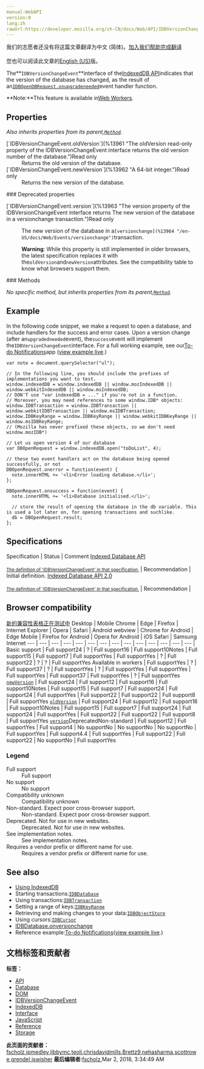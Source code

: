 ```yaml
---
manual:WebAPI
version:0
lang:zh
rawUrl:https://developer.mozilla.org/zh-CN/docs/Web/API/IDBVersionChangeEvent
---
```




<bdi>我们的志愿者还没有将这篇文章翻译为<bdi>中文 (简体)</bdi>。[加入我们帮助完成翻译](%13958 "")<br></br>您也可以阅读此文章的[English (US)](%13959 "")版。</bdi>






The**`IDBVersionChangeEvent`**interface of the[IndexedDB API](%13850 "")indicates that the version of the database has changed, as the result of an[`IDBOpenDBRequest.onupgradeneeded`](%13915 "In the following example you can see the onupgradeneeded handler being used to update the database structure if a database with a higher version number is loaded. For a full working example, see our To-do Notifications app (view example live.)")event handler function.

**Note:**This feature is available in[Web Workers](%4334 "").

## Properties<a name="Properties"></a>


<em>Also inherits properties from its parent,[`Method`](%13960 "The documentation about this has not yet been written; please consider contributing!").</em>

<dl><dt>[`IDBVersionChangeEvent.oldVersion`](%13961 "The oldVersion read-only property of the IDBVersionChangeEvent interface returns the old version number of the database.")Read only</dt><dd>Returns the old version of the database.</dd><dt>[`IDBVersionChangeEvent.newVersion`](%13962 "A 64-bit integer.")Read only</dt><dd>Returns the new version of the database.</dd></dl>
### Deprecated properties<a name="Deprecated_properties"></a>
<dl><dt>[`IDBVersionChangeEvent.version`](%13963 "The version property of the IDBVersionChangeEvent interface returns The new version of the database in a versionchange transaction.")Read only<i></i></dt><dd>

The new version of the database in a`[versionchange](%13964 "/en-US/docs/Web/Events/versionchange")`transaction.



**Warning**: While this property is still implemented in older browsers, the latest specification replaces it with the`oldVersion`and`newVersion`attributes. See the compatibility table to know what browsers support them.


</dd></dl>
### Methods<a name="Methods"></a>


<em>No specific method, but inherits properties from its parent,[`Method`](%13960 "The documentation about this has not yet been written; please consider contributing!").</em>


## Example<a name="Example"></a>


In the following code snippet, we make a request to open a database, and include handlers for the success and error cases. Upon a version change (after an`upgradedneeded`event), the`success`event will implement the`IDBVersionChangeEvent`interface. For a full working example, see our[To-do Notifications](%13672 "")app ([view example live](%13673 "").)


```
var note = document.querySelector("ul");

// In the following line, you should include the prefixes of implementations you want to test.
window.indexedDB = window.indexedDB || window.mozIndexedDB || window.webkitIndexedDB || window.msIndexedDB;
// DON'T use "var indexedDB = ..." if you're not in a function.
// Moreover, you may need references to some window.IDB* objects:
window.IDBTransaction = window.IDBTransaction || window.webkitIDBTransaction || window.msIDBTransaction;
window.IDBKeyRange = window.IDBKeyRange || window.webkitIDBKeyRange || window.msIDBKeyRange;
// (Mozilla has never prefixed these objects, so we don't need window.mozIDB*)

// Let us open version 4 of our database
var DBOpenRequest = window.indexedDB.open("toDoList", 4);

// these two event handlers act on the database being opened successfully, or not
DBOpenRequest.onerror = function(event) {
  note.innerHTML += '<li>Error loading database.</li>';
};
 
DBOpenRequest.onsuccess = function(event) {
  note.innerHTML += '<li>Database initialised.</li>';
    
  // store the result of opening the database in the db variable. This is used a lot later on, for opening transactions and suchlike.
  db = DBOpenRequest.result;
};
```

## Specifications<a name="Specifications"></a>
Specification | Status | Comment 
[Indexed Database API<br></br><small>The definition of &#39;IDBVersionChangeEvent&#39; in that specification.</small>](%13965 "") | Recommendation | Initial definition. 
[Indexed Database API 2.0<br></br><small>The definition of &#39;IDBVersionChangeEvent&#39; in that specification.</small>](%13966 "") | Recommendation |  


## Browser compatibility<a name="Browser_compatibility"></a>
[新的兼容性表格正在测试中<i></i>](%3360 "")
<abbr>Desktop<i></i></abbr> | <abbr>Mobile<i></i></abbr> 
<abbr>Chrome<i></i></abbr> | <abbr>Edge<i></i></abbr> | <abbr>Firefox<i></i></abbr> | <abbr>Internet Explorer<i></i></abbr> | <abbr>Opera<i></i></abbr> | <abbr>Safari<i></i></abbr> | <abbr>Android webview<i></i></abbr> | <abbr>Chrome for Android<i></i></abbr> | <abbr>Edge Mobile<i></i></abbr> | <abbr>Firefox for Android<i></i></abbr> | <abbr>Opera for Android<i></i></abbr> | <abbr>iOS Safari<i></i></abbr> | <abbr>Samsung Internet<i></i></abbr> 
 ---  |  ---  |  ---  |  ---  |  ---  |  ---  |  ---  |  ---  |  ---  |  ---  |  ---  |  ---  |  ---  |  ---  | 
Basic support | <abbr>Full support</abbr>24 | <abbr>?</abbr> | <abbr>Full support</abbr>16 | <abbr>Full support</abbr>10<abbr>Notes<i></i></abbr> | <abbr>Full support</abbr>15 | <abbr>Full support</abbr>7 | <abbr>Full support</abbr>Yes | <abbr>Full support</abbr>Yes | <abbr>?</abbr> | <abbr>Full support</abbr>22 | <abbr>?</abbr> | <abbr>?</abbr> | <abbr>Full support</abbr>Yes 
Available in workers | <abbr>Full support</abbr>Yes | <abbr>?</abbr> | <abbr>Full support</abbr>37 | <abbr>?</abbr> | <abbr>Full support</abbr>Yes | <abbr>?</abbr> | <abbr>Full support</abbr>Yes | <abbr>Full support</abbr>Yes | <abbr>Full support</abbr>Yes | <abbr>Full support</abbr>37 | <abbr>Full support</abbr>Yes | <abbr>?</abbr> | <abbr>Full support</abbr>Yes 
[`newVersion`](%13967 "") | <abbr>Full support</abbr>24 | <abbr>Full support</abbr>12 | <abbr>Full support</abbr>16 | <abbr>Full support</abbr>10<abbr>Notes<i></i></abbr> | <abbr>Full support</abbr>15 | <abbr>Full support</abbr>7 | <abbr>Full support</abbr>24 | <abbr>Full support</abbr>24 | <abbr>Full support</abbr>Yes | <abbr>Full support</abbr>22 | <abbr>Full support</abbr>22 | <abbr>Full support</abbr>8 | <abbr>Full support</abbr>Yes 
[`oldVersion`](%13968 "") | <abbr>Full support</abbr>24 | <abbr>Full support</abbr>12 | <abbr>Full support</abbr>16 | <abbr>Full support</abbr>10<abbr>Notes<i></i></abbr> | <abbr>Full support</abbr>15 | <abbr>Full support</abbr>7 | <abbr>Full support</abbr>24 | <abbr>Full support</abbr>24 | <abbr>Full support</abbr>Yes | <abbr>Full support</abbr>22 | <abbr>Full support</abbr>22 | <abbr>Full support</abbr>8 | <abbr>Full support</abbr>Yes 
[`version`](%13969 "")<abbr>Deprecated<i></i></abbr><abbr>Non-standard<i></i></abbr> | <abbr>Full support</abbr>12 | <abbr>Full support</abbr>Yes | <abbr>Full support</abbr>4 | <abbr>No support</abbr>No | <abbr>No support</abbr>No | <abbr>No support</abbr>No | <abbr>Full support</abbr>Yes | <abbr>Full support</abbr>4.4 | <abbr>Full support</abbr>Yes | <abbr>Full support</abbr>22 | <abbr>Full support</abbr>22 | <abbr>No support</abbr>No | <abbr>Full support</abbr>Yes 


### Legend<a name="Legend"></a>
<dl><dt><abbr>Full support</abbr></dt><dd>Full support</dd><dt><abbr>No support</abbr></dt><dd>No support</dd><dt><abbr>Compatibility unknown</abbr></dt><dd>Compatibility unknown</dd><dt><abbr>Non-standard. Expect poor cross-browser support.<i></i></abbr></dt><dd>Non-standard. Expect poor cross-browser support.</dd><dt><abbr>Deprecated. Not for use in new websites.<i></i></abbr></dt><dd>Deprecated. Not for use in new websites.</dd><dt><abbr>See implementation notes.<i></i></abbr></dt><dd>See implementation notes.</dd><dt><abbr>Requires a vendor prefix or different name for use.<i></i></abbr></dt><dd>Requires a vendor prefix or different name for use.</dd></dl>

## See also<a name="See_also"></a>

* [Using IndexedDB](%13671 "")
* Starting transactions:[`IDBDatabase`](%13700 "The IDBDatabase interface of the IndexedDB API provides a connection to a database; you can use an IDBDatabase object to open a transaction on your database then create, manipulate, and delete objects (data) in that database. The interface provides the only way to get and manage versions of the database.")
* Using transactions:[`IDBTransaction`](%13701 "Note that as of Firefox 40, IndexedDB transactions have relaxed durability guarantees to increase performance (see bug 1112702.) Previously in a readwrite transaction IDBTransaction.oncomplete was fired only when all data was guaranteed to have been flushed to disk. In Firefox 40+ the complete event is fired after the OS has been told to write the data but potentially before that data has actually been flushed to disk. The complete event may thus be delivered quicker than before, however, there exists a small chance that the entire transaction will be lost if the OS crashes or there is a loss of system power before the data is flushed to disk. Since such catastrophic events are rare most consumers should not need to concern themselves further.")
* Setting a range of keys:[`IDBKeyRange`](%13702 "A key range can be a single value or a range with upper and lower bounds or endpoints. If the key range has both upper and lower bounds, then it is bounded; if it has no bounds, it is unbounded. A bounded key range can either be open (the endpoints are excluded) or closed (the endpoints are included). To retrieve all keys within a certain range, you can use the following code constructs:")
* Retrieving and making changes to your data:[`IDBObjectStore`](%13703 "This example shows a variety of different uses of object stores, from updating the data structure with IDBObjectStore.createIndex inside an onupgradeneeded function, to adding a new item to our object store with IDBObjectStore.add. For a full working example, see our To-do Notifications app (view example live.)")
* Using cursors:[`IDBCursor`](%13695 "The IDBCursor interface of the IndexedDB API represents a cursor for traversing or iterating over multiple records in a database.")
* [IDBDatabase.onversionchange](%13970 "")
* Reference example:[To-do Notifications](%13672 "")([view example live](%13673 "").)



## 文档标签和贡献者
**标签：**
* [API](%50 "")
* [Database](%13704 "")
* [DOM](%456 "")
* [IDBVersionChangeEvent](%13971 "")
* [IndexedDB](%13706 "")
* [Interface](%3380 "")
* [JavaScript](%2511 "")
* [Reference](%3381 "")
* [Storage](%4710 "")

**此页面的贡献者：**[fscholz](%60 ""),[jpmedley](%3413 ""),[libbymc](%5110 ""),[teoli](%160 ""),[chrisdavidmills](%3495 ""),[Brettz9](%5522 ""),[nehasharma](%13957 ""),[scottrowe](%13765 ""),[grendel](%7253 ""),[jswisher](%11168 "")
**最后编辑者:**[fscholz](%60 ""),<time>Mar 2, 2018, 3:34:49 AM</time>



